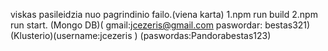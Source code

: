 viskas pasileidzia nuo pagrindinio failo.(viena karta)
1.npm run build
2.npm run start.
(Mongo DB)( gmail:jcezeris@gmail.com 
paswordar: bestas321)
(Klusterio)(username:jcezeris )
(paswordas:Pandorabestas123)
